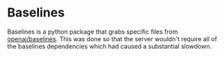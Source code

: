 # Baselines

Baselines is a python package that grabs specific files from [openai/baselines](https://github.com/openai/baselines). This was done 
so that the server wouldn't require all of the baselines dependencies which had caused a substantial slowdown.